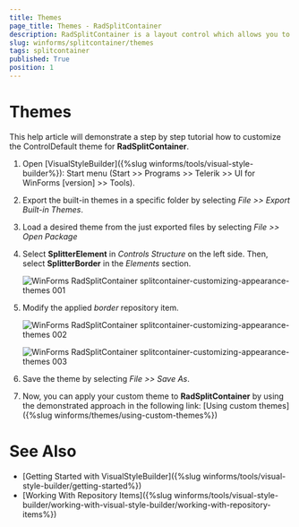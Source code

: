 ```yaml
---
title: Themes
page_title: Themes - RadSplitContainer
description: RadSplitContainer is a layout control which allows you to add many container panels to a form, separated by splitter(s).
slug: winforms/splitcontainer/themes
tags: splitcontainer
published: True
position: 1 
---
```


# Themes

This help article will demonstrate a step by step tutorial how to customize the ControlDefault theme for **RadSplitContainer**. 

1. Open [VisualStyleBuilder]({%slug winforms/tools/visual-style-builder%}): Start menu (Start >> Programs >> Telerik >> UI for WinForms [version] >> Tools).

1. Export the built-in themes in a specific folder by selecting *File >> Export Built-in Themes*.

1. Load a desired theme from the just exported files by selecting *File >> Open Package*

1. Select **SplitterElement** in *Controls Structure* on the left side. Then, select **SplitterBorder** in the *Elements* section.

	![WinForms RadSplitContainer splitcontainer-customizing-appearance-themes 001](images/splitcontainer-customizing-appearance-themes001.png)

1. Modify the applied *border* repository item. 

	![WinForms RadSplitContainer splitcontainer-customizing-appearance-themes 002](images/splitcontainer-customizing-appearance-themes002.png)
	
	![WinForms RadSplitContainer splitcontainer-customizing-appearance-themes 003](images/splitcontainer-customizing-appearance-themes003.png)

1. Save the theme by selecting *File >> Save As*.

1. Now, you can apply your custom theme to **RadSplitContainer** by using the demonstrated approach in the following link: [Using custom themes]({%slug winforms/themes/using-custom-themes%})

# See Also 

* [Getting Started with VisualStyleBuilder]({%slug winforms/tools/visual-style-builder/getting-started%})
* [Working With Repository Items]({%slug winforms/tools/visual-style-builder/working-with-visual-style-builder/working-with-repository-items%})
